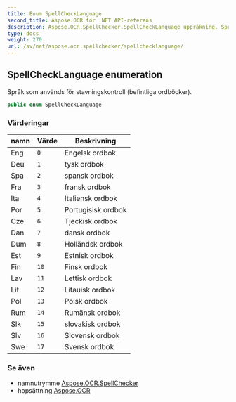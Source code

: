 ```yaml
---
title: Enum SpellCheckLanguage
second_title: Aspose.OCR för .NET API-referens
description: Aspose.OCR.SpellChecker.SpellCheckLanguage uppräkning. Språk som används för stavningskontroll befintliga ordböcker.
type: docs
weight: 270
url: /sv/net/aspose.ocr.spellchecker/spellchecklanguage/
---
```

## SpellCheckLanguage enumeration

Språk som används för stavningskontroll (befintliga ordböcker).

```csharp
public enum SpellCheckLanguage
```

### Värderingar

| namn | Värde | Beskrivning |
| --- | --- | --- |
| Eng | `0` | Engelsk ordbok |
| Deu | `1` | tysk ordbok |
| Spa | `2` | spansk ordbok |
| Fra | `3` | fransk ordbok |
| Ita | `4` | Italiensk ordbok |
| Por | `5` | Portugisisk ordbok |
| Cze | `6` | Tjeckisk ordbok |
| Dan | `7` | dansk ordbok |
| Dum | `8` | Holländsk ordbok |
| Est | `9` | Estnisk ordbok |
| Fin | `10` | Finsk ordbok |
| Lav | `11` | Lettisk ordbok |
| Lit | `12` | Litauisk ordbok |
| Pol | `13` | Polsk ordbok |
| Rum | `14` | Rumänsk ordbok |
| Slk | `15` | slovakisk ordbok |
| Slv | `16` | Slovensk ordbok |
| Swe | `17` | Svensk ordbok |

### Se även

* namnutrymme [Aspose.OCR.SpellChecker](../../aspose.ocr.spellchecker/)
* hopsättning [Aspose.OCR](../../)


